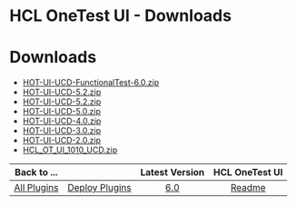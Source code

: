 
HCL OneTest UI - Downloads
==========================

# Downloads

- [HOT-UI-UCD-FunctionalTest-6.0.zip](https://raw.githubusercontent.com/UrbanCode/IBM-UCD-PLUGINS/main/files/HCLOneTestUI/HOT-UI-UCD-FunctionalTest-6.0.zip)
- [HOT-UI-UCD-5.2.zip](https://raw.githubusercontent.com/UrbanCode/IBM-UCD-PLUGINS/main/files/HCLOneTestUI/HOT-UI-UCD-5.2.zip)
- [HOT-UI-UCD-5.2.zip](https://raw.githubusercontent.com/UrbanCode/IBM-UCD-PLUGINS/main/files/HCLOneTestUI/HOT-UI-UCD-5.2.zip)
- [HOT-UI-UCD-5.0.zip](https://raw.githubusercontent.com/UrbanCode/IBM-UCD-PLUGINS/main/files/HCLOneTestUI/HOT-UI-UCD-5.0.zip)
- [HOT-UI-UCD-4.0.zip](https://raw.githubusercontent.com/UrbanCode/IBM-UCD-PLUGINS/main/files/HCLOneTestUI/HOT-UI-UCD-4.0.zip)
- [HOT-UI-UCD-3.0.zip](https://raw.githubusercontent.com/UrbanCode/IBM-UCD-PLUGINS/main/files/HCLOneTestUI/HOT-UI-UCD-3.0.zip)
- [HOT-UI-UCD-2.0.zip](https://raw.githubusercontent.com/UrbanCode/IBM-UCD-PLUGINS/main/files/HCLOneTestUI/HOT-UI-UCD-2.0.zip)
- [HCL_OT_UI_1010_UCD.zip](https://raw.githubusercontent.com/UrbanCode/IBM-UCD-PLUGINS/main/files/HCLOneTestUI/HCL_OT_UI_1010_UCD.zip)

|Back to ...||Latest Version|HCL OneTest UI |
| :---: | :---: | :---: | :---: |
|[All Plugins](../../index.md)|[Deploy Plugins](../README.md)|[6.0](https://raw.githubusercontent.com/UrbanCode/IBM-UCD-PLUGINS/main/files/HCLOneTestUI/HOT-UI-UCD-FunctionalTest-6.0.zip)|[Readme](README.md)|

